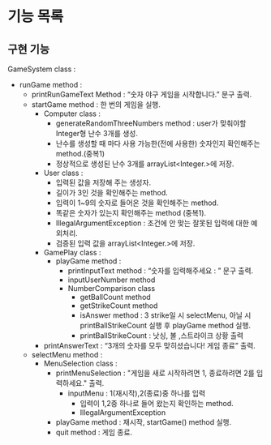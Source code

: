 # 기능 목록

## 구현 기능

GameSystem class :
- runGame method :
    - printRunGameText Method : “숫자 야구 게임을 시작합니다.” 문구 출력.
    - startGame method : 한 번의 게임을 실행.
        - Computer class :
            - generateRandomThreeNumbers method : user가 맞춰야할 Integer형 난수 3개를 생성.
            - 난수를 생성할 때 마다 사용 가능한(전에 사용한) 숫자인지 확인해주는 method.(중복1)
            - 정상적으로 생성된 난수 3개를 arrayList<Integer.>에 저장.
        - User class :
            - 입력된 값을 저장해 주는 생성자.
            - 길이가 3인 것을 확인해주는 method.
            - 입력이 1~9의 숫자로 들어온 것을 확인해주는 method.
            - 똑같은 숫자가 있는지 확인해주는 method (중복1).
            - IllegalArgumentException : 조건에 안 맞는 잘못된 입력에 대한 예외처리.
            - 검증된 입력 값을 arrayList<Integer.>에 저장.
        - GamePlay class :
            - playGame method :
                - printInputText method : “숫자를 입력해주세요 : ” 문구 출력.
                - inputUserNumber method
                - NumberComparison class
                    - getBallCount method
                    - getStrikeCount method
                    - isAnswer method : 3 strike일 시 selectMenu, 아닐 시 printBallStrikeCount 실행 후 playGame method 실행.
                    - printBallStrikeCount : 낫싱, 볼 ,스트라이크 상황 출력
        - printAnswerText  : “3개의 숫자를 모두 맞히셨습니다! 게임 종료” 출력.
    - selectMenu method :
        -  MenuSelection class :
            - printMenuSelection : "게임을 새로 시작하려면 1, 종료하려면 2를 입력하세요." 출력.
                - inputMenu : 1(재시작),2(종료)중 하나를 입력
                    - 입력이 1,2중 하나로 들어 왔는지 확인하는 method.
                    - IllegalArgumentException
            - playGame method : 재시작, startGame() method 실행.
            - quit method : 게임 종료.
